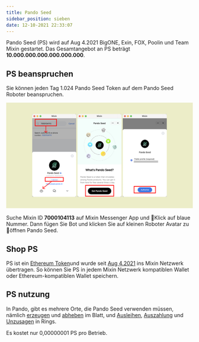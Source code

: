 ```yaml
---
title: Pando Seed
sidebar_position: sieben
date: 12-10-2021 22:33:07
---
```


Pando Seed (PS) wird auf Aug 4.2021 BigONE, Exin, FOX, Poolin und Team Mixin gestartet. Das Gesamtangebot an PS beträgt  **10.000.000.000.000.000.000**.

## PS beanspruchen

Sie können jeden Tag 1.024 Pando Seed Token auf dem Pando Seed Roboter beanspruchen.

![](../assets/pando-seed.png)

Suche Mixin ID **7000104113** auf Mixin Messenger App und Klick auf blaue Nummer. Dann fügen Sie Bot und klicken Sie auf kleinen Roboter Avatar zu öffnen Pando Seed.

## Shop PS

PS ist ein [Ethereum Token](https://etherscan.io/token/0x0e94772146d2e344aa02a976004101bd595c9e66)und wurde seit [Aug 4.2021](https://etherscan.io/tx/0x7e179deaf2abd8d3d53e09007791c8e4208932b364f81297c09912e9b750277a) ins Mixin Netzwerk übertragen. So können Sie PS in jedem Mixin Netzwerk kompatiblen Wallet oder Ethereum-kompatiblen Wallet speichern.

## PS nutzung

In Pando, gibt es mehrere Orte, die Pando Seed verwenden müssen, nämlich [erzeugen](https://docs.pando.im/docs/leaf/tutorials/generate-more) und [abheben](https://docs.pando.im/docs/leaf/tutorials/withdraw) im Blatt, und [Ausleihen](https://docs.pando.im/docs/rings/tutorials/how-to-borrow), [Auszahlung](https://docs.pando.im/docs/rings/tutorials/how-to-withdraw) und [Unzusagen](https://docs.pando.im/docs/rings/tutorials/how-to-unpledge) in Rings.

Es kostet nur 0,00000001 PS pro Betrieb.


